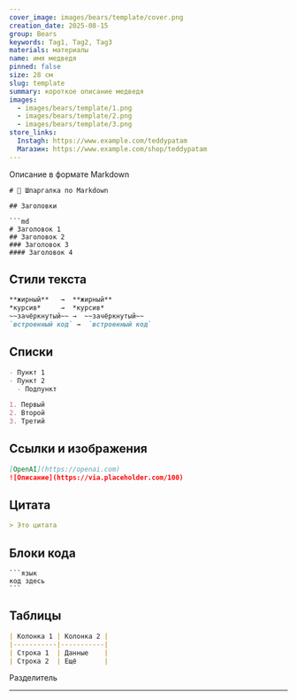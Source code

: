 ```yaml
---
cover_image: images/bears/template/cover.png
creation_date: 2025-08-15
group: Bears
keywords: Tag1, Tag2, Tag3
materials: материалы
name: имя медведя
pinned: false
size: 28 см
slug: template
summary: короткое описание медведя
images:
  - images/bears/template/1.png
  - images/bears/template/2.png
  - images/bears/template/3.png
store_links:
  Instagh: https://www.example.com/teddypatam
  Магазин: https://www.example.com/shop/teddypatam
---
```


Описание в формате Markdown

```
# 📘 Шпаргалка по Markdown

## Заголовки

```md
# Заголовок 1
## Заголовок 2
### Заголовок 3
#### Заголовок 4
```

## Стили текста

```md
**жирный**   →  **жирный**  
*курсив*     →  *курсив*  
~~зачёркнутый~~ →  ~~зачёркнутый~~  
`встроенный код` →  `встроенный код`
```

## Списки

```md
- Пункт 1
- Пункт 2
  - Подпункт

1. Первый
2. Второй
3. Третий
```

## Ссылки и изображения

```md
[OpenAI](https://openai.com)  
![Описание](https://via.placeholder.com/100)
```

## Цитата

```md
> Это цитата
```

## Блоки кода

````
```язык
код здесь
```
````

## Таблицы

```md
| Колонка 1 | Колонка 2 |
|-----------|-----------|
| Строка 1  | Данные    |
| Строка 2  | Ещё       |
```

Разделитель

---

```
